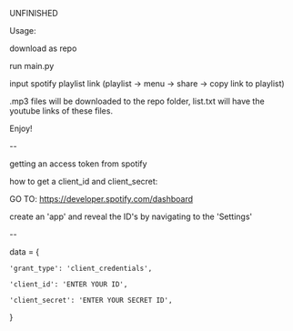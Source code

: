 UNFINISHED


Usage:

download as repo

run main.py

input spotify playlist link (playlist -> menu -> share -> copy link to playlist)

.mp3 files will be downloaded to the repo folder, list.txt will have the youtube links of these files.

Enjoy!

--


 getting an access token from spotify
 
 how to get a client_id and client_secret:
 
 GO TO: https://developer.spotify.com/dashboard
 
 create an 'app' and reveal the ID's by navigating to the 'Settings'
 

--


data = {

    'grant_type': 'client_credentials',
    
    'client_id': 'ENTER YOUR ID',
    
    'client_secret': 'ENTER YOUR SECRET ID',
    
}



